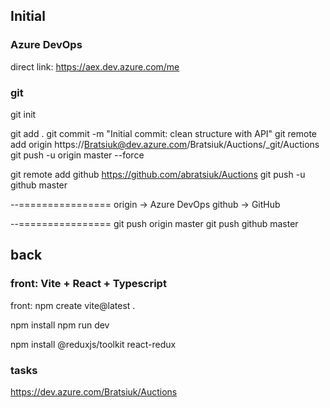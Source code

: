 
## Initial

### Azure DevOps

direct link: https://aex.dev.azure.com/me

### git

git init

git add .
git commit -m "Initial commit: clean structure with API"
git remote add origin https://Bratsiuk@dev.azure.com/Bratsiuk/Auctions/_git/Auctions
git push -u origin master --force

git remote add github https://github.com/abratsiuk/Auctions
git push -u github master

--================
origin → Azure DevOps
github → GitHub

--================
git push origin master
git push github master

## back


### front: Vite + React + Typescript

front:
npm create vite@latest .

npm install
npm run dev

npm install @reduxjs/toolkit react-redux


### tasks

https://dev.azure.com/Bratsiuk/Auctions

